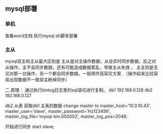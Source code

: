 ## mysql部署

### 单机
查看word文档 执行mysql.sh脚本部署

### 主从
mysql双主和主从最大区别是
主从是对主操作数据，从会实时同步数据。反之对从操作，主不会同步数据，还有可能造成数据紊乱，导致主从失效 。
主主则是无论对那一台操作，另一个都会同步数据。一般用作高容灾方案 .（操作起来比较容易出现数据不一致双主断掉同步）

二.原理：
通过执行binlog日志里的sql语句进行复制。
db1 192.168.0.128
db2 192.168.0.127

db2 从表 获取db1 主表的数据
change master to master_host='10.0.10.43', master_user='slave', 
master_password='Hz123456', master_log_file='mysql-bin.000002', master_log_pos=2048;

开始进行同步
start slave;




  



